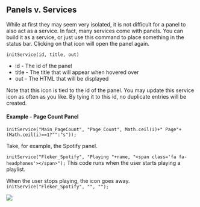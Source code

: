 ## Panels v. Services
While at first they may seem very isolated, it is not difficult for a panel to also act as a service. In fact, many services come with panels. You can build it as a service, or just use this command to place something in the status bar. Clicking on that icon will open the panel again.

`initService(id, title, out)`

* id - The id of the panel
* title - The title that will appear when hovered over
* out - The HTML that will be displayed

Note that this icon is tied to the id of the panel. You may update this service icon as often as you like. By tying it to this id, no duplicate entries will be created.

#### Example - Page Count Panel
`initService("Main_PageCount", "Page Count", Math.ceil(i)+" Page"+(Math.ceil(i)==1?"":"s"));`


Take, for example, the Spotify panel. 

`initService("Fleker_Spotify", "Playing "+name, "<span class='fa fa-headphones'></span>");`
This code runs when the user starts playing a playlist.

When the user stops playing, the icon goes away.
`initService("Fleker_Spotify", "", "");`

<img src='http://felkerdigitalmedia.com/gltn/images\blog\services.png'>

